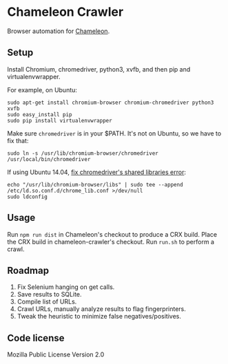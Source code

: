 # Chameleon Crawler

Browser automation for [Chameleon](https://github.com/ghostwords/chameleon).


## Setup

Install Chromium, chromedriver, python3, xvfb, and then pip and virtualenvwrapper.

For example, on Ubuntu:
```
sudo apt-get install chromium-browser chromium-chromedriver python3 xvfb
sudo easy_install pip
sudo pip install virtualenvwrapper
```

Make sure `chromedriver` is in your $PATH. It's not on Ubuntu, so we have to fix that:
```
sudo ln -s /usr/lib/chromium-browser/chromedriver /usr/local/bin/chromedriver
```

If using Ubuntu 14.04, [fix chromedriver's shared libraries error](http://stackoverflow.com/questions/25695299/chromedriver-on-ubuntu-14-04-error-while-loading-shared-libraries-libui-base):
```
echo "/usr/lib/chromium-browser/libs" | sudo tee --append /etc/ld.so.conf.d/chrome_lib.conf >/dev/null
sudo ldconfig
```


## Usage

Run `npm run dist` in Chameleon's checkout to produce a CRX build. Place the CRX build in chameleon-crawler's checkout. Run `run.sh` to perform a crawl.


## Roadmap

1. Fix Selenium hanging on get calls.
2. Save results to SQLite.
3. Compile list of URLs.
4. Crawl URLs, manually analyze results to flag fingerprinters.
5. Tweak the heuristic to minimize false negatives/positives.


## Code license

Mozilla Public License Version 2.0
